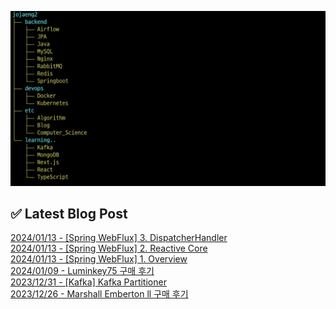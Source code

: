 ![image](./image/231205.png)

## ✅ Latest Blog Post

[2024/01/13 - [Spring WebFlux] 3. DispatcherHandler](http://blog.naver.com/ds4ouj/223321357231?fromRss=true) <br/>
[2024/01/13 - [Spring WebFlux] 2. Reactive Core](http://blog.naver.com/ds4ouj/223321325554?fromRss=true) <br/>
[2024/01/13 - [Spring WebFlux] 1. Overview](http://blog.naver.com/ds4ouj/223321278166?fromRss=true) <br/>
[2024/01/09 - Luminkey75 구매 후기](http://blog.naver.com/ds4ouj/223317605188?fromRss=true) <br/>
[2023/12/31 - [Kafka] Kafka Partitioner](http://blog.naver.com/ds4ouj/223308310202?fromRss=true) <br/>
[2023/12/26 - Marshall Emberton ll 구매 후기](http://blog.naver.com/ds4ouj/223303925192?fromRss=true) <br/>
